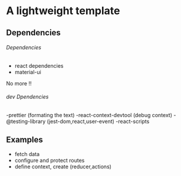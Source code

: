 # A lightweight template    

## Dependencies

###### Dependencies

- react dependencies
- material-ui

No more !!

###### dev Dpendencies

-prettier (formating the text)
-react-context-devtool (debug context)
-@testing-library (jest-dom,react,user-event)
-react-scripts

## Examples

- fetch data
- configure and protect routes
- define context, create (reducer,actions)
